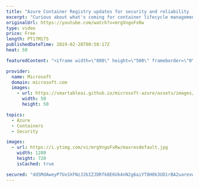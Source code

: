 ```yaml
---
title: "Azure Container Registry updates for security and reliability | Azure Friday"
excerpt: "Curious about what's coming for container lifecycle management in Azure? To help you plan your roadmap, Steve Lasker and Scott Hanselman talk about the Azure Container Registry (ACR) roadmap, including updates for production security, reliability features, and developer security. [03:19] Demo Start"
originalUrl: https://youtube.com/watch?v=mrgVngoFxRw
type: video
price: Free
length: PT17M17S
publishedDateTime: 2019-02-28T00:58:17Z
heat: 50

featuredContent: "<iframe width=\"800\" height=\"500\" frameborder=\"0\" src=\"https://www.youtube.com/embed/mrgVngoFxRw\" allow=\"accelerometer; autoplay; encrypted-media; gyroscope; picture-in-picture\" allowfullscreen></iframe>"

provider:
  name: Microsoft
  domain: microsoft.com
  images:
    - url: https://smartableai.github.io/microsoft-azure/assets/images/organizations/microsoft.com-50x50.jpg
      width: 50
      height: 50

topics:
  - Azure
  - Containers
  - Security

images:
  - url: https://i.ytimg.com/vi/mrgVngoFxRw/maxresdefault.jpg
    width: 1280
    height: 720
    isCached: true

secured: "ddSMdAweyP7UxSXFNzJ2bIZJDRfk8E6Uk4nN2g6aiYT8H0k3UD1rBA2uarevwhhlDNtlADHQwiWs6FKh5SV9AdePQ2/hl+W8tkSeavrk8GivsOeWGHyc1z3PIpG7PzPyIMVZ3+5mAQHCGldm1qEHwD2Liv17yicehje9mWRf7JBW/I6e7wex6d14PuIrUCWl7ASLUXobXcROtjguv5m8nfEyPs/yNtZbsMm+fikFRsxSA+XPnh1Mr/j8UiOJy/dlj6g8rkdoZ1zsfOOqu+edkt9dp42sZFF0YeWX1RGuUg6MtX1CIa4x2WFuwW4RtzhawL3s84oD7yZBxOVcqqNeKLpnsUhVm/dPi3Wb6T2TI9TcC5/D1nxzIu5TNT9UZIJFoubbDpLrYkE+aZdGvciaCwP/JAEAUKPg18wCHNUA16c=;0bxTCHarSWx5EQ8n7MSXPA=="
---
```


